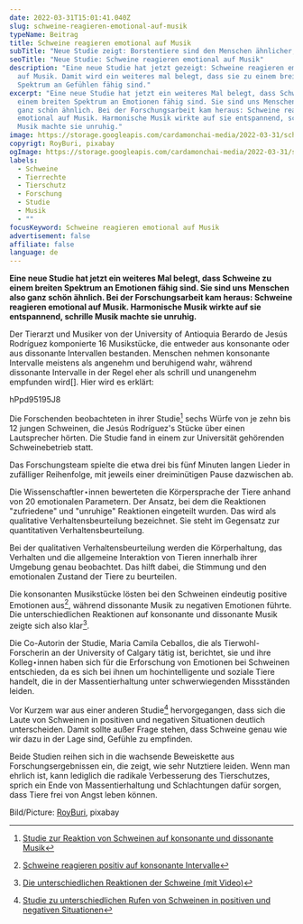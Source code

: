 ```yaml
---
date: 2022-03-31T15:01:41.040Z
slug: schweine-reagieren-emotional-auf-musik
typeName: Beitrag
title: Schweine reagieren emotional auf Musik
subTitle: "Neue Studie zeigt: Borstentiere sind den Menschen ähnlicher, als vermutet"
seoTitle: "Neue Studie: Schweine reagieren emotional auf Musik"
description: "Eine neue Studie hat jetzt gezeigt: Schweine reagieren emotional
  auf Musik. Damit wird ein weiteres mal belegt, dass sie zu einem breiten
  Spektrum an Gefühlen fähig sind."
excerpt: "Eine neue Studie hat jetzt ein weiteres Mal belegt, dass Schweine zu
  einem breiten Spektrum an Emotionen fähig sind. Sie sind uns Menschen also
  ganz schön ähnlich. Bei der Forschungsarbeit kam heraus: Schweine reagieren
  emotional auf Musik. Harmonische Musik wirkte auf sie entspannend, schrille
  Musik machte sie unruhig."
image: https://storage.googleapis.com/cardamonchai-media/2022-03-31/schweine-reagieren-emotional-auf-musik-jpg-imagine-c8b8a8_a17b66_1024_768/640.webp
copyrigt: RoyBuri, pixabay
ogImage: https://storage.googleapis.com/cardamonchai-media/2022-03-31/schweine-reagieren-emotional-auf-musik-fb-png-imagine-c8b8a8_a27a66_1200_628/640.webp
labels:
  - Schweine
  - Tierrechte
  - Tierschutz
  - Forschung
  - Studie
  - Musik
  - ""
focusKeyword: Schweine reagieren emotional auf Musik
advertisement: false
affiliate: false
language: de
---
```

**Eine neue Studie hat jetzt ein weiteres Mal belegt, dass Schweine zu einem breiten Spektrum an Emotionen fähig sind. Sie sind uns Menschen also ganz schön ähnlich. Bei der Forschungsarbeit kam heraus: Schweine reagieren emotional auf Musik. Harmonische Musik wirkte auf sie entspannend, schrille Musik machte sie unruhig.**

Der Tierarzt und Musiker von der University of Antioquia Berardo de Jesús Rodríguez komponierte 16 Musikstücke, die entweder aus konsonante oder aus dissonante Intervallen bestanden. Menschen nehmen konsonante Intervalle meistens als angenehm und beruhigend wahr, während dissonante Intervalle in der Regel eher als schrill und unangenehm empfunden wird[]. Hier wird es erklärt: 

hPpd95195J8

Die Forschenden beobachteten in ihrer Studie[^2] sechs Würfe von je zehn bis 12 jungen Schweinen, die Jesús Rodríguez's Stücke über einen Lautsprecher hörten. Die Studie fand in einem zur Universität gehörenden Schweinebetrieb statt.

Das Forschungsteam spielte die etwa drei bis fünf Minuten langen Lieder in zufälliger Reihenfolge, mit jeweils einer dreiminütigen Pause dazwischen ab.

Die Wissenschaftler⋆innen bewerteten die Körpersprache der Tiere anhand von 20 emotionalen Parametern. Der Ansatz, bei dem die Reaktionen "zufriedene" und "unruhige" Reaktionen eingeteilt wurden. Das wird als qualitative Verhaltensbeurteilung bezeichnet. Sie steht im Gegensatz zur quantitativen Verhaltensbeurteilung.

Bei der qualitativen Verhaltensbeurteilung werden die Körperhaltung, das Verhalten und die allgemeine Interaktion von Tieren innerhalb ihrer Umgebung genau beobachtet. Das hilft dabei, die Stimmung und den emotionalen Zustand der Tiere zu beurteilen.

Die konsonanten Musikstücke lösten bei den Schweinen eindeutig positive Emotionen aus[^3], während dissonante Musik zu negativen Emotionen führte. Die unterschiedlichen Reaktionen auf konsonante und dissonante Musik zeigte sich also klar[^4].

Die Co-Autorin der Studie, Maria Camila Ceballos, die als Tierwohl-Forscherin an der University of Calgary tätig ist, berichtet, sie und ihre Kolleg⋆innen haben sich für die Erforschung von Emotionen bei Schweinen entschieden, da es sich bei ihnen um hochintelligente und soziale Tiere handelt, die in der Massentierhaltung unter schwerwiegenden Missständen leiden.

Vor Kurzem war aus einer anderen Studie[^5] hervorgegangen, dass sich die Laute von Schweinen in positiven und negativen Situationen deutlich unterscheiden. Damit sollte außer Frage stehen, dass Schweine genau wie wir dazu in der Lage sind, Gefühle zu empfinden.

Beide Studien reihen sich in die wachsende Beweiskette aus Forschungsergebnissen ein, die zeigt, wie sehr Nutztiere leiden. Wenn man ehrlich ist, kann lediglich die radikale Verbesserung des Tierschutzes, sprich ein Ende von Massentierhaltung und Schlachtungen dafür sorgen, dass Tiere frei von Angst leben können.

Bild/Picture: [RoyBuri](https://pixabay.com/photos/piglet-sleep-pig-farm-relaxed-3386356/), pixabay

[^1]: [Wikipedia: Konsonanz und Dissonanz](https://de.wikipedia.org/wiki/Konsonanz_und_Dissonanz)
[^2]: [Studie zur Reaktion von Schweinen auf konsonante und dissonante Musik](https://www.nature.com/articles/s41598-022-07300-6.pdf)
[^3]: [Schweine reagieren positiv auf konsonante Intervalle](https://www.nature.com/articles/s41598-022-07300-6#Sec9)
[^4]: [Die unterschiedlichen Reaktionen der Schweine (mit Video)](https://www.science.org/content/article/pigs-people-react-emotionally-music)
[^5]: [Studie zu unterschiedlichen Rufen von Schweinen in positiven und negativen Situationen](https://www.nature.com/articles/s41598-022-07174-8.pdf)

